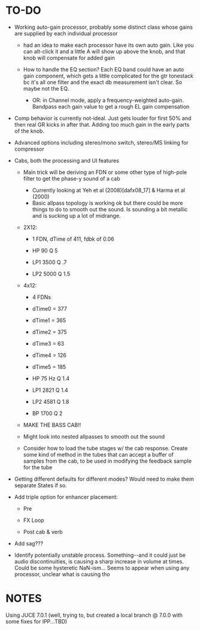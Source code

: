 # TO-DO

- Working auto-gain processor, probably some distinct class whose gains are supplied by each individual processor
  
  - had an idea to make each processor have its own auto gain. Like you can alt-click it and a little A will show up above the knob, and that knob will compensate for added gain
  
  - How to handle the EQ section? Each EQ band could have an auto gain component, which gets a little complicated for the gtr tonestack bc it's all one filter and the exact db measurement isn't clear. So maybe not the EQ.
    
    - OR: in Channel mode, apply a frequency-weighted auto-gain. Bandpass each gain value to get a rough EL gain compensation

- Comp behavior is currently not-ideal. Just gets louder for first 50% and then real GR kicks in after that. Adding too much gain in the early parts of the knob.

- Advanced options including stereo/mono switch, stereo/MS linking for compressor

- Cabs, both the processing and UI features
  
  - Main trick will be deriving an FDN or some other type of high-pole filter to get the phase-y sound of a cab
    
    - Currently looking at Yeh et al (2008)[dafx08_17] & Harma et al (2000)
    - Basic allpass topology is working ok but there could be more things to do to smooth out the sound. Is sounding a bit metallic and is sucking up a lot of midrange.
  
  - 2X12:
    
    - 1 FDN, dTime of 411, fdbk of 0.06
    
    - HP 90 Q 5
    
    - LP1 3500 Q .7
    
    - LP2 5000 Q 1.5
  
  - 4x12:
    
    - 4 FDNs
    
    - dTime0 = 377
    
    - dTime1 = 365
    
    - dTime2 = 375
    
    - dTime3 = 63
    
    - dTime4 = 126
    
    - dTime5 = 185
    
    - HP 75 Hz Q 1.4
    
    - LP1 2821 Q 1.4
    
    - LP2 4581 Q 1.8
    
    - BP 1700 Q 2
  
  - MAKE THE BASS CAB!!
  
  - Might look into nested allpasses to smooth out the sound
  
  - Consider how to load the tube stages w/ the cab response. Create some kind of method in the tubes that can accept a buffer of samples from the cab, to be used in modifying the feedback sample for the tube

- Getting different defaults for different modes? Would need to make them separate States if so.

- Add triple option for enhancer placement:
  
  - Pre
  
  - FX Loop
  
  - Post cab & verb

- Add sag???

- Identify potentially unstable process. Something--and it could just be audio discontinuities, is causing a sharp increase in volume at times. Could be some hysteretic NaN-ism... Seems to appear when using any processor, unclear what is causing tho

# NOTES

Using JUCE 7.0.1 (well, trying to, but created a local branch @ 7.0.0 with some fixes for IPP...TBD)